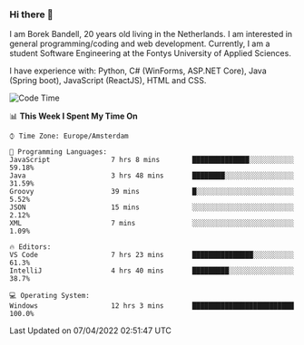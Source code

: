 ### Hi there 👋

I am Borek Bandell, 20 years old living in the Netherlands. I am interested in general programming/coding and web development. Currently, I am a student Software Engineering at the Fontys University of Applied Sciences.

I have experience with: Python, C# (WinForms, ASP.NET Core), Java (Spring boot), JavaScript (ReactJS), HTML and CSS.

<!--START_SECTION:waka-->
![Code Time](http://img.shields.io/badge/Code%20Time-60%20hrs%2047%20mins-blue)

📊 **This Week I Spent My Time On** 

```text
⌚︎ Time Zone: Europe/Amsterdam

💬 Programming Languages: 
JavaScript               7 hrs 8 mins        ██████████████░░░░░░░░░░░   59.18% 
Java                     3 hrs 48 mins       ████████░░░░░░░░░░░░░░░░░   31.59% 
Groovy                   39 mins             █░░░░░░░░░░░░░░░░░░░░░░░░   5.52% 
JSON                     15 mins             ░░░░░░░░░░░░░░░░░░░░░░░░░   2.12% 
XML                      7 mins              ░░░░░░░░░░░░░░░░░░░░░░░░░   1.09%

🔥 Editors: 
VS Code                  7 hrs 23 mins       ███████████████░░░░░░░░░░   61.3% 
IntelliJ                 4 hrs 40 mins       █████████░░░░░░░░░░░░░░░░   38.7%

💻 Operating System: 
Windows                  12 hrs 3 mins       █████████████████████████   100.0%

```


 Last Updated on 07/04/2022 02:51:47 UTC
<!--END_SECTION:waka-->

<!--**tcBorek2002/tcBorek2002** is a ✨ _special_ ✨ repository because its `README.md` (this file) appears on your GitHub profile.

Here are some ideas to get you started:

- 🔭 I’m currently working on ...
- 🌱 I’m currently learning ...
- 👯 I’m looking to collaborate on ...
- 🤔 I’m looking for help with ...
- 💬 Ask me about ...
- 📫 How to reach me: ...
- 😄 Pronouns: ...
- ⚡ Fun fact: ...
-->

